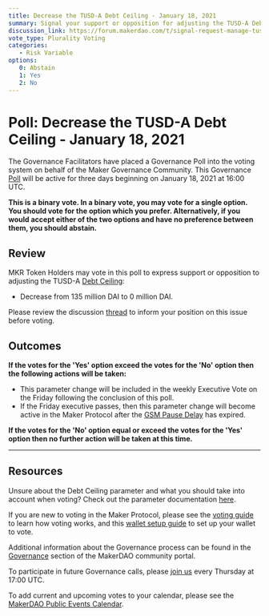 ```yaml
---
title: Decrease the TUSD-A Debt Ceiling - January 18, 2021
summary: Signal your support or opposition for adjusting the TUSD-A Debt Ceiling from 135 million DAI to 0 million DAI.
discussion_link: https://forum.makerdao.com/t/signal-request-manage-tusd-exposure-due-to-ownership-change/5821
vote_type: Plurality Voting
categories:
   - Risk Variable
options:
   0: Abstain
   1: Yes
   2: No
---
```

# Poll: Decrease the TUSD-A Debt Ceiling - January 18, 2021

The Governance Facilitators have placed a Governance Poll into the voting system on behalf of the Maker Governance Community. This Governance [Poll](https://community-development.makerdao.com/en/learn/governance/on-chain-gov) will be active for three days beginning on January 18, 2021 at 16:00 UTC.

**This is a binary vote. In a binary vote, you may vote for a single option. You should vote for the option which you prefer. Alternatively, if you would accept either of the two options and have no preference between them, you should abstain.**

## Review 

MKR Token Holders may vote in this poll to express support or opposition to adjusting the TUSD-A [Debt Ceiling](https://community-development.makerdao.com/en/learn/governance/param-debt-ceiling):
* Decrease from 135 million DAI to 0 million DAI.

Please review the discussion [thread](https://forum.makerdao.com/t/signal-request-manage-tusd-exposure-due-to-ownership-change/5821) to inform your position on this issue before voting.

## Outcomes

**If the votes for the 'Yes' option exceed the votes for the 'No' option then the following actions will be taken:**
* This parameter change will be included in the weekly Executive Vote on the Friday following the conclusion of this poll. 
* If the Friday executive passes, then this parameter change will become active in the Maker Protocol after the [GSM Pause Delay](https://community-development.makerdao.com/en/learn/governance/param-gsm-pause-delay) has expired.

**If the votes for the 'No' option equal or exceed the votes for the 'Yes' option then no further action will be taken at this time.**

---

## Resources

Unsure about the Debt Ceiling parameter and what you should take into account when voting? Check out the parameter documentation [here](https://community-development.makerdao.com/en/learn/governance/param-debt-ceiling).

If you are new to voting in the Maker Protocol, please see the [voting guide](https://community-development.makerdao.com/en/learn/governance/how-voting-works/) to learn how voting works, and this [wallet setup guide](https://community-development.makerdao.com/en/learn/governance/voting-setup/) to set up your wallet to vote.

Additional information about the Governance process can be found in the [Governance](https://community-development.makerdao.com/en/learn/governance) section of the MakerDAO community portal.

To participate in future Governance calls, please [join us](https://github.com/makerdao/community/tree/master/governance/governance-and-risk-meetings) every Thursday at 17:00 UTC.

To add current and upcoming votes to your calendar, please see the [MakerDAO Public Events Calendar](https://calendar.google.com/calendar/embed?src=makerdao.com_3efhm2ghipksegl009ktniomdk%40group.calendar.google.com&ctz=UTC&mode=week&showCalendars=0&showPrint=0).